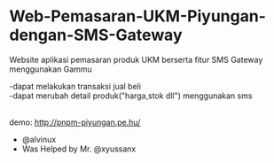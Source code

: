 # Web-Pemasaran-UKM-Piyungan-dengan-SMS-Gateway
Website aplikasi pemasaran produk UKM berserta fitur SMS Gateway menggunakan Gammu

-dapat melakukan transaksi jual beli <br>
-dapat merubah detail produk("harga,stok dll") menggunakan sms <br><br>

demo: http://pnpm-piyungan.pe.hu/
+ @alvinux
+ Was Helped by Mr. @xyussanx 
